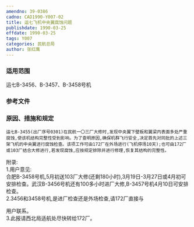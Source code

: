 ```yaml
---
amendno: 39-0386  
cadno: CAD1990-Y007-02  
title: 运七飞机中央翼腐蚀问题  
publishdate: 1990-03-25  
effdate: 1990-03-25  
tags: Y007  
categories: 民航总局  
author: 张红鹰  
---
```

  
### 适用范围  
运七B-3456、B-3457、B-3458号机  
  
<!--more-->  
### 参考文件  
  
### 原因、措施和规定  
    运七B-3455(出厂序号0301)在民航一〇三厂大修时,发现中央翼下壁板和翼梁内表面多处严重腐蚀,使该机结构完整性受到影响。为了查明原因,确保机群飞行安全,决定首先对同批的上述三架飞机的中央翼进行腐蚀检查。该项工作可由172厂在外场进行(飞机停场10天);也可由172厂或103厂结合大修进行,若发现腐蚀,应按规定排除并进行修理,恢复其结构的完整性。  
附录:  
1.用户意见:  
    合肥B-3458号机,5月初送103厂大修(还剩180小时),3月19日-3月27日或4月初可安排检查。武汉B-3456号机还有100多小时进厂大修,B-3457号机4月10日可安排检查。  
    2.3456和3458号机,是进厂检查还是外场检查,请172厂直接与  
  
用户联系。  
3.此报请西北局适航处尽快转给172厂。  
